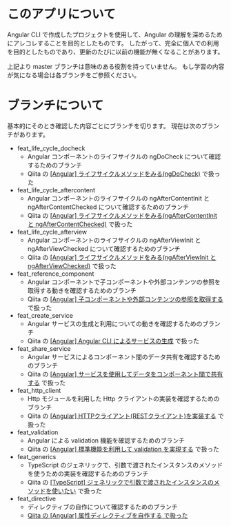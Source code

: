 # このアプリについて

Angular CLI で作成したプロジェクトを使用して、Angular の理解を深めるためにアレコレすることを目的としたものです。 したがって、完全に個人での利用を目的としたものであり、更新のたびに以前の機能が無くなることがあります。

上記より master ブランチは意味のある役割を持っていません。 もし学習の内容が気になる場合は各ブランチをご参照ください。

# ブランチについて
基本的にそのとき確認した内容ごとにブランチを切ります。
現在は次のブランチがあります。

* feat_life_cycle_docheck
  * Angular コンポーネントのライフサイクルの ngDoCheck について確認するためのブランチ
  * Qiita の [[Angular] ライフサイクルメソッドをみる(ngDoCheck)](https://qiita.com/ksh-fthr/items/f1adea56c17f8c7f6c0d) で扱った
* feat_life_cycle_aftercontent
  * Angular コンポーネントのライフサイクルの ngAfterContentInit と ngAfterContentChecked について確認するためのブランチ
  * Qiita の [[Angular] ライフサイクルメソッドをみる(ngAfterContentInit と ngAfterContentChecked)](https://qiita.com/ksh-fthr/items/bf8fb8c66cd1d044866e) で扱った
* feat_life_cycle_afterview
  * Angular コンポーネントのライフサイクルの ngAfterViewInit と ngAfterViewChecked について確認するためのブランチ
  * Qiita の [[Angular] ライフサイクルメソッドをみる(ngAfterViewInit と ngAfterViewChecked)](https://qiita.com/ksh-fthr/items/411d2884875a4a0f7bd6) で扱った
* feat_reference_component
  * Angular コンポーネントで子コンポーネントや外部コンテンツの参照を取得する動きを確認するためのブランチ
  * Qiita の [[Angular] 子コンポーネントや外部コンテンツの参照を取得する](https://qiita.com/ksh-fthr/items/00341b3b12f7048c9575) で扱った
* feat_create_service
  * Angular サービスの生成と利用についての動きを確認するためのブランチ
  * Qiita の [[Angular] Angular CLI によるサービスの生成](https://qiita.com/ksh-fthr/items/900baee52b80e6ed1b66) で扱った
* feat_share_service
  * Angular サービスによるコンポーネント間のデータ共有を確認するためのブランチ
  * Qiita の [[Angular] サービスを使用してデータをコンポーネント間で共有する](https://qiita.com/ksh-fthr/items/e43dd37bff2e51e95a59) で扱った
* feat_http_client
  * Http モジュールを利用した Http クライアントの実装を確認するためのブランチ
  * Qiita の [[Angular] HTTPクライアント(RESTクライアント)を実装する](https://qiita.com/ksh-fthr/items/840ae54472892a87f48d) で扱った
* feat_validation
  * Angular による validation 機能を確認するためのブランチ
  * Qiita の [[Angular] 標準機能を利用して validation を実現する](https://qiita.com/ksh-fthr/items/ee9b026da40cae96ac38) で扱った
* feat_generics 
  * TypeScript のジェネリックで、引数で渡されたインスタンスのメソッドを使うための実装を確認するためのブランチ
  * Qiita の [[TypeScript] ジェネリックで引数で渡されたインスタンスのメソッドを使いたい](https://qiita.com/ksh-fthr/items/c0696167a72f9e37986c) で扱った
* feat_directive
  * ディレクティブの自作について確認するためのブランチ
  * [Qiita の [Angular] 属性ディレクティブを自作する で扱った](https://qiita.com/ksh-fthr/items/b8e3577f47483f5685e2)
  
